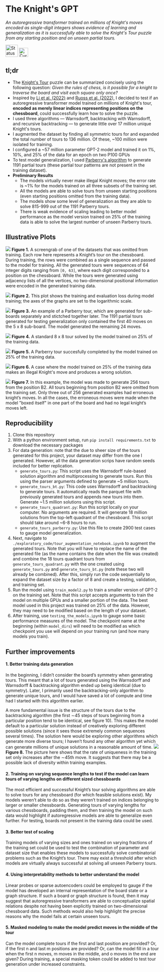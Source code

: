 # The Knight's GPT
_An autoregressive transformer trained on millions of Knight's moves encoded as single-digit integers shows evidence of learning and generalization as it is successfully able to solve the Knight's Tour puzzle from any starting position and on unseen partial tours._

<img src="https://img.shields.io/badge/Status-On_hiatus-orange" alt="Status" height="40">
<img src="https://img.shields.io/badge/Currently_Working_On-Assembling_compute-8A2BE2" 
alt="Currently 
Working On" height="30">

## tl;dr 
- The [Knight's Tour](https://en.wikipedia.org/wiki/Knight%27s_tour) puzzle can be summarized concisely using the following question: _Given the rules of chess, is it possible for a knight to traverse the board and visit each square only once?_
- Inspired by [Li et al. (2022)](https://arxiv.org/pdf/2210.13382) and [Ruoss et al. (2022)](https://arxiv.org/pdf/2402.04494v1), I decided to test if an autoregressive transformer model trained on millions of Knight's tour, **encoded as merely linear indices representing positions on the chessboard**, could successfully learn how to solve the puzzle.
- I used three algorithms — Warnsdorff, backtracking with Warnsdorff, and recursive backtracking — to generate little over 17 million unique Knight's tours.
- I augmented the dataset by finding all symmetric tours for and expanded the total number of tours to 136 million. Of these, ~100 million were isolated for training.
- I configured a ~57 million parameter GPT-2 model and trained it on 1%, 10%, and 25% of the data for an epoch on two P100 GPUs
- To test model generalization, I used [Parberry's algorithm](https://www.sciencedirect.com/science/article/pii/S0166218X96000108) to generate 1191 partial tours (these partial tour patterns are not present in the training dataset).
- **Preliminary Results**
    - The models virtually never make illegal Knight moves; the error rate is ~1% for the models trained on all three subsets of the training set.
    - All the models are able to solve tours from unseen starting positions (even starting positions omitted from the training data).
    - The models show some level of generalization as they are able to solve 815-999 out of the 1191 Parberry tours.
    - There is weak evidence of scaling leading to better model performance as the model version trained on 25% of the training data is able to solve the largest number of unseen Parberry tours.

## Illustrative Plots

![](./plots_kt/sample_kt_data.png)
**Figure 1.** A screengrab of one of the datasets that was omitted from training. Each row here represents a Knight’s tour on the chessboard. During training, the rows were combined as a single sequence and passed to the model for training. All the generated tours were sequences of 64 integer digits ranging from `[0, 63]`, where each digit corresponded to a position on the chessboard. While the tours were generated using adjacency lists of all the vertices, no two-dimensional positional information were encoded in the generated training data. 

![](./plots_kt/training_curves.png)
**Figure 2.** This plot shows the training and evaluation loss during model training; the axes of the graphs are set to the logarithmic scale.

![](./plots_kt/parberry_stitched_example.png)
**Figure 3.** An example of a Parberry tour, which are generated for sub-boards separately and stictched together later. The 1191 partial tours generated for testing generalization only contained the first 40 moves on the 5 x 8 sub-board. The model generated the remaining 24 moves. 

![](./plots_kt/standard_example3_model3.png)
**Figure 4.** A standard 8 x 8 tour solved by the model trained on 25% of the training data.

![](./plots_kt/parberry_example3_model3.png)
**Figure 5.** A Parberry tour succesfully completed by the model trained on 25% of the training data.

![](./plots_kt/parberry_example1_model3.png)
**Figure 6.** A case where the model trained on 25% of the training data makes an illegal Knight's move and produces a wrong solution.

![](./plots_kt/tours_16x16.png)
**Figure 7.** In this example, the model was made to generate 256 tours from the position B2. All tours beginning from position B2 were omitted from the training set. Only three out of 256 generated examples had erroneous knight’s moves. In all the cases, the erroneous moves were made when the model "boxed itself" in one part of the board and had no legal knight’s moves left.

## Reproducibility

1. Clone this repository
2. With a python environment setup, run `pip install requirements.txt` to download the necessary packages
3. For data generation: note that the due to sheer size of the tours generated for
this project, your dataset may differ from the one I generated. However, all the data
generation scrips have random seeds included for better replication.
    - `generate_tours.py`: This script uses the Warnsdorff rule-based solution algorithm and multiprocessing to generate tours. Run this using the parser arguments defined to generate ~5 million tours. 
    - `generate_tours_bt.py`: This code uses Warnsdorff and backtracking to generate tours. It automatically reads the parquet file with previously generated tours and appends new tours into them. Generate ~1.5 million solutions using this script. 
    - `generate_tours_quadrant.py`: Run this script locally on your computer. No arguments are required. It will generate 18 million solutions from the top-left quadrant of the chessboard. This script should take around ~6-8 hours to run.
    - `generate_tours_parberry.py`: Use this file to create 2900 test cases to gauge model generalization.
4.  Next, navigate to `./exploratory_code/tour_augmentation_notebook.ipynb` to augment the generated tours. Note that you will have to replace the name of the generated file (as the name contains the date when the file was created) and combine the 18 tours quadrant tours from `generate_tours_quadrant.py` with the one created using `generate_tours.py` and `generate_tours_bt.py` (note these two will already be combined). After this, simply run the code sequentially to expand the dataset size by a factor of 8 and create a testing, validation, and training set.
5. Run the model using `train_model2.py` to train a smaller version of GPT-2 on the training set. Note that this script accepts arguments to train the model on multiple GPUs and a smaller portion of the data. The best model used in this project was trained on 25% of the data. However, they may need to be modified based on the length of your dataset.
6. After training, use `testing_the_models.ipynb` to gauge some basic performance measures of the model. The checkpoint name at the beginning (within `model_dirs`) will need to be modified as which checkpoint you use will depend on your training run (and how many models you train).

## Further improvements
#### 1. Better training data generation
In the beginning, I didn’t consider the board’s symmetry when generating tours. This meant that a lot of tours generated using the Warnsdorff and Warnsdorff & backtracking algorithm ended up being identical (due to symmetry). Later, I primarily used the backtracking-only algorithm to generate unique tours, and I would have saved a lot of compute and time had I started with this algorithm earlier.

A more fundamental issue is the structure of the tours due to the backtracking algorithm (the first ∼45 steps of tours beginning from a particular position tend to be identical, see figure 10). This makes the model default to a particular solution instead of creatively exploring different possible solutions (since it sees those extremely common sequences several times). The solution here would be exploring other algorithms which generate more diverse tours; I haven’t found any other algorithm yet which can generate millions of unique solutions in a reasonable amount of time.
![](./plots_kt/unique_moves.png)
**Figure 8.** The picture here shows that the rate of uniqueness in the training set only increases after the ∼45th move. It suggests that there may be a possible lack of diversity within training examples.
#### 2. Training on varying sequence lengths to test if the model can learn tours of varying lengths on different sized chessboards
The most efficient and successful Knight’s tour solving algorithms are able to solve tours for any chessboard (for which feasible solutions exist). My models weren’t able to do so as they weren’t trained on indices belonging to larger or smaller chessboards. Generating tours of varying lengths for various chessboards, padding them, and then training the model on such data would highlight if autoregressive models are able to generalize even further. For testing, boards not present in the training data could be used.
#### 3. Better test of scaling
Training models of varying sizes and ones trained on varying fractions of the training set could be used to test the combination of parameter and dataset size that enables these models to successfully solve combinatorial problems such as the Knight’s tour. There may exist a threshold after which models are virtually always successful at solving all unseen Parberry tours.
#### 4. Using interpretability methods to better understand the model
Linear probes or sparse autoencoders could be employed to gauge if the model has developed an internal representation of the board state or a graph structure. If such a board or graph structure is found, then it may suggest that autoregressive transformers are able to conceptualize spatial relations despite not having been explicitly trained on two-dimensional chessboard data. Such methods would also help highlight the precise reasons why the model fails at certain unseen tours.
#### 5. Masked modeling to make the model predict moves in the middle of the tour
Can the model complete tours if the first and last position are provided? Or, if the first n and last m positions are provided? Or, can the model fill in a tour when the first n moves, m moves in the middle, and o moves in the end are given? During training, a special masking token could be added to test tour generation under increased constraints.
